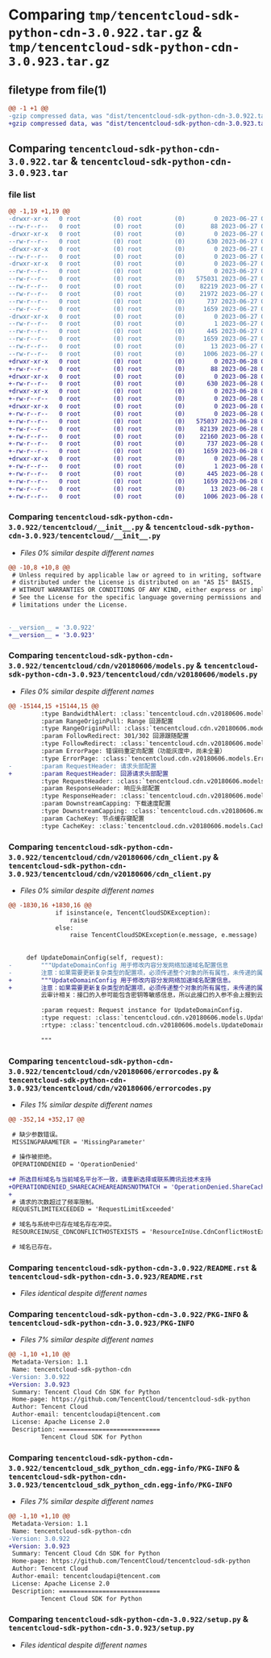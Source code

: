 # Comparing `tmp/tencentcloud-sdk-python-cdn-3.0.922.tar.gz` & `tmp/tencentcloud-sdk-python-cdn-3.0.923.tar.gz`

## filetype from file(1)

```diff
@@ -1 +1 @@
-gzip compressed data, was "dist/tencentcloud-sdk-python-cdn-3.0.922.tar", last modified: Tue Jun 27 00:19:31 2023, max compression
+gzip compressed data, was "dist/tencentcloud-sdk-python-cdn-3.0.923.tar", last modified: Wed Jun 28 00:21:44 2023, max compression
```

## Comparing `tencentcloud-sdk-python-cdn-3.0.922.tar` & `tencentcloud-sdk-python-cdn-3.0.923.tar`

### file list

```diff
@@ -1,19 +1,19 @@
-drwxr-xr-x   0 root         (0) root         (0)        0 2023-06-27 00:19:31.000000 tencentcloud-sdk-python-cdn-3.0.922/
--rw-r--r--   0 root         (0) root         (0)       88 2023-06-27 00:19:31.000000 tencentcloud-sdk-python-cdn-3.0.922/setup.cfg
-drwxr-xr-x   0 root         (0) root         (0)        0 2023-06-27 00:19:31.000000 tencentcloud-sdk-python-cdn-3.0.922/tencentcloud/
--rw-r--r--   0 root         (0) root         (0)      630 2023-06-27 00:19:31.000000 tencentcloud-sdk-python-cdn-3.0.922/tencentcloud/__init__.py
-drwxr-xr-x   0 root         (0) root         (0)        0 2023-06-27 00:19:31.000000 tencentcloud-sdk-python-cdn-3.0.922/tencentcloud/cdn/
--rw-r--r--   0 root         (0) root         (0)        0 2023-06-27 00:19:31.000000 tencentcloud-sdk-python-cdn-3.0.922/tencentcloud/cdn/__init__.py
-drwxr-xr-x   0 root         (0) root         (0)        0 2023-06-27 00:19:31.000000 tencentcloud-sdk-python-cdn-3.0.922/tencentcloud/cdn/v20180606/
--rw-r--r--   0 root         (0) root         (0)        0 2023-06-27 00:19:31.000000 tencentcloud-sdk-python-cdn-3.0.922/tencentcloud/cdn/v20180606/__init__.py
--rw-r--r--   0 root         (0) root         (0)   575031 2023-06-27 00:19:31.000000 tencentcloud-sdk-python-cdn-3.0.922/tencentcloud/cdn/v20180606/models.py
--rw-r--r--   0 root         (0) root         (0)    82219 2023-06-27 00:19:31.000000 tencentcloud-sdk-python-cdn-3.0.922/tencentcloud/cdn/v20180606/cdn_client.py
--rw-r--r--   0 root         (0) root         (0)    21972 2023-06-27 00:19:31.000000 tencentcloud-sdk-python-cdn-3.0.922/tencentcloud/cdn/v20180606/errorcodes.py
--rw-r--r--   0 root         (0) root         (0)      737 2023-06-27 00:19:31.000000 tencentcloud-sdk-python-cdn-3.0.922/README.rst
--rw-r--r--   0 root         (0) root         (0)     1659 2023-06-27 00:19:31.000000 tencentcloud-sdk-python-cdn-3.0.922/PKG-INFO
-drwxr-xr-x   0 root         (0) root         (0)        0 2023-06-27 00:19:31.000000 tencentcloud-sdk-python-cdn-3.0.922/tencentcloud_sdk_python_cdn.egg-info/
--rw-r--r--   0 root         (0) root         (0)        1 2023-06-27 00:19:31.000000 tencentcloud-sdk-python-cdn-3.0.922/tencentcloud_sdk_python_cdn.egg-info/dependency_links.txt
--rw-r--r--   0 root         (0) root         (0)      445 2023-06-27 00:19:31.000000 tencentcloud-sdk-python-cdn-3.0.922/tencentcloud_sdk_python_cdn.egg-info/SOURCES.txt
--rw-r--r--   0 root         (0) root         (0)     1659 2023-06-27 00:19:31.000000 tencentcloud-sdk-python-cdn-3.0.922/tencentcloud_sdk_python_cdn.egg-info/PKG-INFO
--rw-r--r--   0 root         (0) root         (0)       13 2023-06-27 00:19:31.000000 tencentcloud-sdk-python-cdn-3.0.922/tencentcloud_sdk_python_cdn.egg-info/top_level.txt
--rw-r--r--   0 root         (0) root         (0)     1006 2023-06-27 00:19:31.000000 tencentcloud-sdk-python-cdn-3.0.922/setup.py
+drwxr-xr-x   0 root         (0) root         (0)        0 2023-06-28 00:21:44.000000 tencentcloud-sdk-python-cdn-3.0.923/
+-rw-r--r--   0 root         (0) root         (0)       88 2023-06-28 00:21:44.000000 tencentcloud-sdk-python-cdn-3.0.923/setup.cfg
+drwxr-xr-x   0 root         (0) root         (0)        0 2023-06-28 00:21:44.000000 tencentcloud-sdk-python-cdn-3.0.923/tencentcloud/
+-rw-r--r--   0 root         (0) root         (0)      630 2023-06-28 00:21:43.000000 tencentcloud-sdk-python-cdn-3.0.923/tencentcloud/__init__.py
+drwxr-xr-x   0 root         (0) root         (0)        0 2023-06-28 00:21:44.000000 tencentcloud-sdk-python-cdn-3.0.923/tencentcloud/cdn/
+-rw-r--r--   0 root         (0) root         (0)        0 2023-06-28 00:21:43.000000 tencentcloud-sdk-python-cdn-3.0.923/tencentcloud/cdn/__init__.py
+drwxr-xr-x   0 root         (0) root         (0)        0 2023-06-28 00:21:44.000000 tencentcloud-sdk-python-cdn-3.0.923/tencentcloud/cdn/v20180606/
+-rw-r--r--   0 root         (0) root         (0)        0 2023-06-28 00:21:43.000000 tencentcloud-sdk-python-cdn-3.0.923/tencentcloud/cdn/v20180606/__init__.py
+-rw-r--r--   0 root         (0) root         (0)   575037 2023-06-28 00:21:43.000000 tencentcloud-sdk-python-cdn-3.0.923/tencentcloud/cdn/v20180606/models.py
+-rw-r--r--   0 root         (0) root         (0)    82139 2023-06-28 00:21:43.000000 tencentcloud-sdk-python-cdn-3.0.923/tencentcloud/cdn/v20180606/cdn_client.py
+-rw-r--r--   0 root         (0) root         (0)    22160 2023-06-28 00:21:43.000000 tencentcloud-sdk-python-cdn-3.0.923/tencentcloud/cdn/v20180606/errorcodes.py
+-rw-r--r--   0 root         (0) root         (0)      737 2023-06-28 00:21:43.000000 tencentcloud-sdk-python-cdn-3.0.923/README.rst
+-rw-r--r--   0 root         (0) root         (0)     1659 2023-06-28 00:21:44.000000 tencentcloud-sdk-python-cdn-3.0.923/PKG-INFO
+drwxr-xr-x   0 root         (0) root         (0)        0 2023-06-28 00:21:44.000000 tencentcloud-sdk-python-cdn-3.0.923/tencentcloud_sdk_python_cdn.egg-info/
+-rw-r--r--   0 root         (0) root         (0)        1 2023-06-28 00:21:44.000000 tencentcloud-sdk-python-cdn-3.0.923/tencentcloud_sdk_python_cdn.egg-info/dependency_links.txt
+-rw-r--r--   0 root         (0) root         (0)      445 2023-06-28 00:21:44.000000 tencentcloud-sdk-python-cdn-3.0.923/tencentcloud_sdk_python_cdn.egg-info/SOURCES.txt
+-rw-r--r--   0 root         (0) root         (0)     1659 2023-06-28 00:21:44.000000 tencentcloud-sdk-python-cdn-3.0.923/tencentcloud_sdk_python_cdn.egg-info/PKG-INFO
+-rw-r--r--   0 root         (0) root         (0)       13 2023-06-28 00:21:44.000000 tencentcloud-sdk-python-cdn-3.0.923/tencentcloud_sdk_python_cdn.egg-info/top_level.txt
+-rw-r--r--   0 root         (0) root         (0)     1006 2023-06-28 00:21:43.000000 tencentcloud-sdk-python-cdn-3.0.923/setup.py
```

### Comparing `tencentcloud-sdk-python-cdn-3.0.922/tencentcloud/__init__.py` & `tencentcloud-sdk-python-cdn-3.0.923/tencentcloud/__init__.py`

 * *Files 0% similar despite different names*

```diff
@@ -10,8 +10,8 @@
 # Unless required by applicable law or agreed to in writing, software
 # distributed under the License is distributed on an "AS IS" BASIS,
 # WITHOUT WARRANTIES OR CONDITIONS OF ANY KIND, either express or implied.
 # See the License for the specific language governing permissions and
 # limitations under the License.
 
 
-__version__ = '3.0.922'
+__version__ = '3.0.923'
```

### Comparing `tencentcloud-sdk-python-cdn-3.0.922/tencentcloud/cdn/v20180606/models.py` & `tencentcloud-sdk-python-cdn-3.0.923/tencentcloud/cdn/v20180606/models.py`

 * *Files 0% similar despite different names*

```diff
@@ -15144,15 +15144,15 @@
         :type BandwidthAlert: :class:`tencentcloud.cdn.v20180606.models.BandwidthAlert`
         :param RangeOriginPull: Range 回源配置
         :type RangeOriginPull: :class:`tencentcloud.cdn.v20180606.models.RangeOriginPull`
         :param FollowRedirect: 301/302 回源跟随配置
         :type FollowRedirect: :class:`tencentcloud.cdn.v20180606.models.FollowRedirect`
         :param ErrorPage: 错误码重定向配置（功能灰度中，尚未全量）
         :type ErrorPage: :class:`tencentcloud.cdn.v20180606.models.ErrorPage`
-        :param RequestHeader: 请求头部配置
+        :param RequestHeader: 回源请求头部配置
         :type RequestHeader: :class:`tencentcloud.cdn.v20180606.models.RequestHeader`
         :param ResponseHeader: 响应头部配置
         :type ResponseHeader: :class:`tencentcloud.cdn.v20180606.models.ResponseHeader`
         :param DownstreamCapping: 下载速度配置
         :type DownstreamCapping: :class:`tencentcloud.cdn.v20180606.models.DownstreamCapping`
         :param CacheKey: 节点缓存键配置
         :type CacheKey: :class:`tencentcloud.cdn.v20180606.models.CacheKey`
```

### Comparing `tencentcloud-sdk-python-cdn-3.0.922/tencentcloud/cdn/v20180606/cdn_client.py` & `tencentcloud-sdk-python-cdn-3.0.923/tencentcloud/cdn/v20180606/cdn_client.py`

 * *Files 0% similar despite different names*

```diff
@@ -1830,16 +1830,16 @@
             if isinstance(e, TencentCloudSDKException):
                 raise
             else:
                 raise TencentCloudSDKException(e.message, e.message)
 
 
     def UpdateDomainConfig(self, request):
-        """UpdateDomainConfig 用于修改内容分发网络加速域名配置信息
-        注意：如果需要更新复杂类型的配置项，必须传递整个对象的所有属性，未传递的属性将使用默认值，建议通过查询接口获取配置属性后，直接修改后传递给本接口。Https配置由于证书的特殊性，更新时不用传递证书和密钥字段。
+        """UpdateDomainConfig 用于修改内容分发网络加速域名配置信息。
+        注意：如果需要更新复杂类型的配置项，必须传递整个对象的所有属性，未传递的属性将使用默认值，建议通过查询接口获取配置属性后，直接修改后传递给本接口。
         云审计相关：接口的入参可能包含密钥等敏感信息，所以此接口的入参不会上报到云审计。
 
         :param request: Request instance for UpdateDomainConfig.
         :type request: :class:`tencentcloud.cdn.v20180606.models.UpdateDomainConfigRequest`
         :rtype: :class:`tencentcloud.cdn.v20180606.models.UpdateDomainConfigResponse`
 
         """
```

### Comparing `tencentcloud-sdk-python-cdn-3.0.922/tencentcloud/cdn/v20180606/errorcodes.py` & `tencentcloud-sdk-python-cdn-3.0.923/tencentcloud/cdn/v20180606/errorcodes.py`

 * *Files 1% similar despite different names*

```diff
@@ -352,14 +352,17 @@
 
 # 缺少参数错误。
 MISSINGPARAMETER = 'MissingParameter'
 
 # 操作被拒绝。
 OPERATIONDENIED = 'OperationDenied'
 
+# 所选目标域名与当前域名平台不一致，请重新选择或联系腾讯云技术支持
+OPERATIONDENIED_SHARECACHEAREADNSNOTMATCH = 'OperationDenied.ShareCacheAreaDnsNotMatch'
+
 # 请求的次数超过了频率限制。
 REQUESTLIMITEXCEEDED = 'RequestLimitExceeded'
 
 # 域名与系统中已存在域名存在冲突。
 RESOURCEINUSE_CDNCONFLICTHOSTEXISTS = 'ResourceInUse.CdnConflictHostExists'
 
 # 域名已存在。
```

### Comparing `tencentcloud-sdk-python-cdn-3.0.922/README.rst` & `tencentcloud-sdk-python-cdn-3.0.923/README.rst`

 * *Files identical despite different names*

### Comparing `tencentcloud-sdk-python-cdn-3.0.922/PKG-INFO` & `tencentcloud-sdk-python-cdn-3.0.923/PKG-INFO`

 * *Files 7% similar despite different names*

```diff
@@ -1,10 +1,10 @@
 Metadata-Version: 1.1
 Name: tencentcloud-sdk-python-cdn
-Version: 3.0.922
+Version: 3.0.923
 Summary: Tencent Cloud Cdn SDK for Python
 Home-page: https://github.com/TencentCloud/tencentcloud-sdk-python
 Author: Tencent Cloud
 Author-email: tencentcloudapi@tencent.com
 License: Apache License 2.0
 Description: ============================
         Tencent Cloud SDK for Python
```

### Comparing `tencentcloud-sdk-python-cdn-3.0.922/tencentcloud_sdk_python_cdn.egg-info/PKG-INFO` & `tencentcloud-sdk-python-cdn-3.0.923/tencentcloud_sdk_python_cdn.egg-info/PKG-INFO`

 * *Files 7% similar despite different names*

```diff
@@ -1,10 +1,10 @@
 Metadata-Version: 1.1
 Name: tencentcloud-sdk-python-cdn
-Version: 3.0.922
+Version: 3.0.923
 Summary: Tencent Cloud Cdn SDK for Python
 Home-page: https://github.com/TencentCloud/tencentcloud-sdk-python
 Author: Tencent Cloud
 Author-email: tencentcloudapi@tencent.com
 License: Apache License 2.0
 Description: ============================
         Tencent Cloud SDK for Python
```

### Comparing `tencentcloud-sdk-python-cdn-3.0.922/setup.py` & `tencentcloud-sdk-python-cdn-3.0.923/setup.py`

 * *Files identical despite different names*

